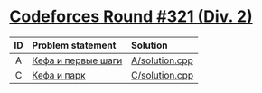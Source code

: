 # [Codeforces Round #321 (Div. 2)](http://codeforces.com/contest/580)

| ID  | Problem statement                                                                                 | Solution                           |
|:---:|:--------------------------------------------------------------------------------------------------|:-----------------------------------|
|  A  | [Кефа и первые шаги                                ](http://codeforces.com/contest/580/problem/A) | [A/solution.cpp](A/solution.cpp)   |
|  C  | [Кефа и парк                                       ](http://codeforces.com/contest/580/problem/C) | [C/solution.cpp](C/solution.cpp)   |
